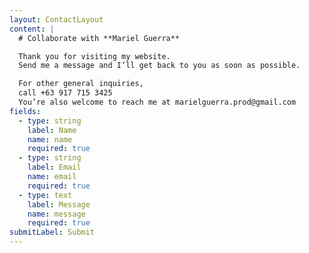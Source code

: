 ```yaml
---
layout: ContactLayout
content: |
  # Collaborate with **Mariel Guerra**

  Thank you for visiting my website.
  Send me a message and I’ll get back to you as soon as possible.

  For other general inquiries,
  call +63 917 715 3425
  You’re also welcome to reach me at marielguerra.prod@gmail.com
fields:
  - type: string
    label: Name
    name: name
    required: true
  - type: string
    label: Email
    name: email
    required: true
  - type: text
    label: Message
    name: message
    required: true
submitLabel: Submit
---
```

